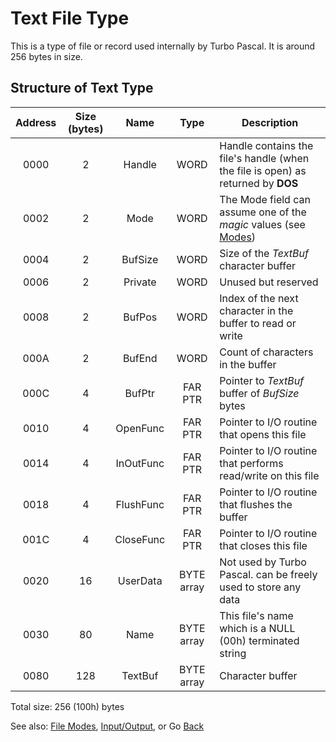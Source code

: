 # Text File Type

This is a type of file or record used internally by Turbo Pascal. It is around 256 bytes in size.

## Structure of Text Type

|Address|Size (bytes) |Name     |Type      |Description                                                                     |
| :---: | :---------: | :-----: | :------: |--------------------------------------------------------------------------------|
|0000   |2            |Handle   |WORD      |Handle contains the file's handle (when the file is open) as returned by **DOS**|
|0002   |2            |Mode     |WORD      |The Mode field can assume one of the *magic* values (see [Modes](FILE-MODES.md))|
|0004   |2            |BufSize  |WORD      |Size of the *TextBuf* character buffer                                          |
|0006   |2            |Private  |WORD      |Unused but reserved                                                             | 
|0008   |2            |BufPos   |WORD      |Index of the next character in the buffer to read or write                      |
|000A   |2            |BufEnd   |WORD      |Count of characters in the buffer                                               |
|000C   |4            |BufPtr   |FAR PTR   |Pointer to *TextBuf* buffer of *BufSize* bytes                                  |
|0010   |4            |OpenFunc |FAR PTR   |Pointer to I/O routine that opens this file                                     |
|0014   |4            |InOutFunc|FAR PTR   |Pointer to I/O routine that performs read/write on this file                    |
|0018   |4            |FlushFunc|FAR PTR   |Pointer to I/O routine that flushes the buffer                                  |
|001C   |4            |CloseFunc|FAR PTR   |Pointer to I/O routine that closes this file                                    |
|0020   |16           |UserData |BYTE array|Not used by Turbo Pascal. can be freely used to store any data                  |
|0030   |80           |Name     |BYTE array|This file's name which is a NULL (00h) terminated string                        |
|0080   |128          |TextBuf  |BYTE array|Character buffer                                                                |

Total size: 256 (100h) bytes

See also: [File Modes](FILE-MODES.md), [Input/Output](DATA.md), or Go [Back](../README.md)